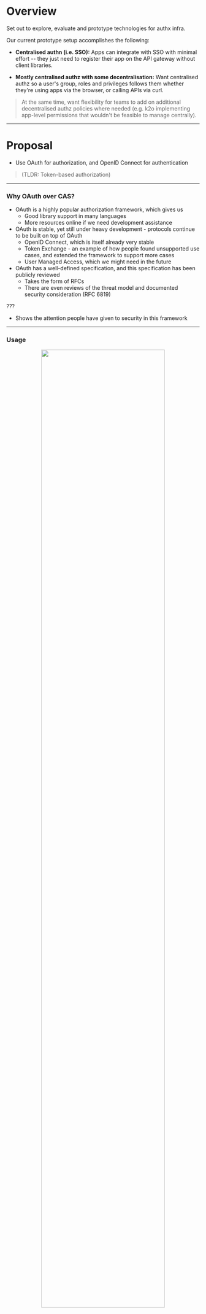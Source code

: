 # Overview

Set out to explore, evaluate and prototype technologies for authx infra.

Our current prototype setup accomplishes the following:

+ **Centralised authn (i.e. SSO):** Apps can integrate with SSO with minimal
  effort -- they just need to register their app on the API gateway without
  client libraries.

+ **Mostly centralised authz with some decentralisation:** Want centralised
  authz so a user's group, roles and privileges follows them whether they're
  using apps via the browser, or calling APIs via curl.

> At the same time, want flexibility for teams to add on additional
decentralised authz policies where needed (e.g. k2o implementing app-level
permissions that wouldn't be feasible to manage centrally).

---

# Proposal

+ Use OAuth for authorization, and OpenID Connect for authentication

> (TLDR: Token-based authorization)

---

### Why OAuth over CAS?

+ OAuth is a highly popular authorization framework, which gives us
    + Good library support in many languages
    + More resources online if we need development assistance
+ OAuth is stable, yet still under heavy development - protocols continue to be
  built on top of OAuth
    + OpenID Connect, which is itself already very stable
    + Token Exchange - an example of how people found unsupported use cases, and
      extended the framework to support more cases
    + User Managed Access, which we might need in the future
+ OAuth has a well-defined specification, and this specification has been
  publicly reviewed
    + Takes the form of RFCs
    + There are even reviews of the threat model and documented security
      consideration (RFC 6819)

???

+ Shows the attention people have given to security in this framework

---

### Usage

<center><img src="00-key-shift.svg" width="80%" /></center>

???

+ The use of tokens for authorization purposes
+ If no token is presented, callers first get a token, and then all
  authorization is done based on tokens
+ App developers supported with authentication and authorization services
+ Want to try and minimize the use of all-powerful API keys to communicate
  between services
+ Inter-service calls should instead pass the user's token to other services it
  is calling
    + Through Kong once again

---

### Rationale behind technology choices

+ Ease of implementation and operation as a primary consideration
    + Easy for app teams to implement auth (security as a feature rather than a
      hindrance)
    + Easy for ops teams to administer and operate
        + Will talk to DDs about resourcing this development and engineering ops
          for security

+ Extensibility and ease of integration
    + E.g. plugin support, admin APIs
    + Want to invest in understanding products so that they are easy to extend
      when needed.
    + Want to build the integration layer between technology ourselves
        + Longer term adaptability to our varied requirements without
          overhauling
        + Avoid vendor lock-in

---

### Technology choices

<center><img src="01-technology-choices.svg" width="80%" /></center>

---

### Component: Keycloak

+ Acts as the OAuth authorization server and OpenID Provider
+ Key role in the entire setup is that it is where all the tokens are minted
    + All other services have to trust tokens minted by keycloak (e.g. via
      certificates)
+ It is also where authentication happens
    + Nobody should be running their own authentication after this
    + Use of API keys between services for authentication and authorization
      should be minimized
+ Made my own comparison against CAS, documented everything on GitHub
+ I'm not the only one who thinks CAS is hard to set up
    + https://gist.github.com/bmaupin/6878fae9abcb63ef43f8ac9b9de8fadf

---

### Component: Kong

+ Kong is primarily an API gateway that can be extended in a modular fashion to
  do a variety of things, including auth as such
    + A caller (user or service) tries to access a service through Kong
    + Kong checks if caller presents an access token; if not, then redirect to
      Keycloak for authentication (and grabs access token)
    + Kong then forwards access token to the upstream service

+ Note: Kong's official oauth plugins are for running Kong as the auth server
  (AS) -- this is not we want.

    + Instead, we use a third-party
      [kong-oidc](https://github.com/Revomatico/kong-oidc) plugin to handle
      OAuth's auth code flow.

    + Here Kong behaves like the client in that it exchanges auth code grant for
      access token and also stores sessions and handles refreshing of tokens.

---

### Component: Kong

+ Features we like:
    + Extensible with first-party and community plugins; if need be, writing our
      own plugins seems reasonable and maintainable
    + Admin APIs very useful for integration layer (i.e. RAPID)
    + FOSS version seems to suffice, although we may still benefit from
      enterprise version (need to explore)

---

### Component: Open Policy Agent (OPA)

+ Acts as the policy enforcer
    + App developer packages information, including access token and other app
      level information
    + OPA decides yes/no based on that information, on a familiar http interface
    + (validates the access token)
+ OPA is a single binary, can support both physical machines/VMs and definitely
  as a sidecar in k8s deployments
+ OPA has endpoints for dynamic reading/writing of policy rules
    + Is a key part of policy centralization in OPA

???

+ Use of OPA supersedes Keycloak's own authz services
+ OPA allows *development* of policies to be decentralised, but *management* of
  policies can still be done centrally
+ Validating the access token is a key part of this architecture because we need
  to be sure that Keycloak indeed minted the token
+ It is true that exposing policy is not the same as centralization but it is a
  very good starting point
    + Given our very varied authorization requirements, apps are likely to have
      to have custom policies
    + With complex policies, OPA serves us well because there is room for
      programmatic manipulation of policies

---

### OPA: Usage patterns

<center><img src="02-openresty-opa.svg" width="80%" /></center>

Apps should try and use this pattern unless their authorization needs require
data outside of what can be easily encapsulated in tokens.

???

These patterns are not unique to container deployments. Think of the shapes as
different services running on a VM.

This is the usage pattern we prefer
+ It decouples authorization from the main application almost completely
+ Encourages good API design in the organization of resources and using HTTP
  methods suitably
+ Easy testing, because app devs can test assuming that any traffic even
  reaching the app is already authorized

> Thanks Shawn for this question!

Why is OPA on the app side, why not get Kong to ask OPA for auth information and
skip having another proxy?

We might want to explore that in future.

In the near term, OPA needs to validate the token to prevent spoofing of roles
in a spoofed jwt after bypassing kong.

A valid token is how we establish trust between Kong and the app now. If we use
other ways of establishing trust, such as mTLS or point to point firewall rules,
then we might want to shift the authorization done by OPA over to Kong.

---

### OPA: More complex authorization

<center><img src="03-app-opa.svg" width="80%" /></center>

Apps can use this if the app maintains data that contributes to OPA's decision.

???

Eg from OPA's docs: "Suppose your policy says that only a file’s owner may
delete it. The authentication system does not track resource-ownership, but the
system responsible for files certainly does."

We want to make sure that close to all authorization decisions are made by OPA,
for centralization and audit purposes.

Even whitelisted paths should first go to OPA for a decision to be made.

---

### Also considered using Keycloak auth services for authorization

+ Keycloak auth services is a Keycloak-provided service
+ Libraries/adapters are provided for apps to connect to keycloak to ask yes/no
    + 1st-party Java adapter support, 3rd party
    + Every call to the app requires an external call to Keycloak, barring
      caching
+ Pros: UI and API for managing the auth policies at keycloak
+ Cons
    + In actual implementation, there are inconsistencies in policy enforcement
    + Auth svcs not as flexible in terms of policies, and custom policies
      require uploading of jars to Keycloak

---

### Extensibility considerations: API keys

+ Still want API keys for programming access by users (e.g. from curl or
  Jupyter)
    + By DSc teams and ATDs; primarily to support data exploration
+ API keys need to translate to access tokens somehow to take advantage of the
  centralised auth
    + API keys only authn users and not provide authz details

---

### Extensibility considerations: API keys

+ Possible implementation options:
    1. Client library acting as UA in auth code flow
        + Pros
            + Transparent to user while maintaining "one API call"
        + Cons
            + Maintenance of new language-specific libraries
            + Potential of leaking user/pass (vs leaking more constrained API keys)
    2. "Shadow client" with client credentials flow (with one Keycloak client per user (per api))
    3. "Shadow client" with resource owner cred flow (with one Keycloak client per
       api)
    4. Kong plugin to exchange API key for token

+ Current preference for option 1

---

### Extensibility considerations: API Gateway Architecture

+ API gateway architecture for the immediate future
+ May want to move to other archtectures to leverage mesh offerings in future
    + For now we have to take into account non-k8s services
    + Gateways are more well understood still
+ On a conceptual level nothing should change
    + Provide authentication and authorization as services - both should stay
      outside the application as much as possible

???

Even if we move to Istio for example, we will just perhaps issue sidecars to
replace the gateway

---

### Extensibility considerations: Automated sign on based on OS creds

+ Automated sign on is a layer on top of this
+ Enable a flag in Chrome to allow Chrome to pass creds over SPNEGO to KC for
  authentication
+ Everything else remains the same because applications continue to rely on
  access tokens

---

### Extensibility considerations: Zero Trust

+ Multi-factor authentication
    + Keycloak supports OTP already
    + RedHat is backing Keycloak and is likely to provide authentication as the
      industry thinks is valuable
    + Provides Authentication SPI (Service Provider Interface) for any future
      custom authentication that we might dream of
+ Device authentication is one part of Zero Trust that we don't have
    + It can be implemented with a client side component adding information
      about the device for the authorization server to verify
    + Keycloak is definitely extensible to support additional verification

---

### Implementation phases

1. Roll out Keycloak and Kong
2. Help app to onboard
3. Migrate users and verify in production
4. Run app to understand engineering ops challenges
5. Focus on making TLS available for developers to secure traffic all the way
6. ... layer on extensions later ...
